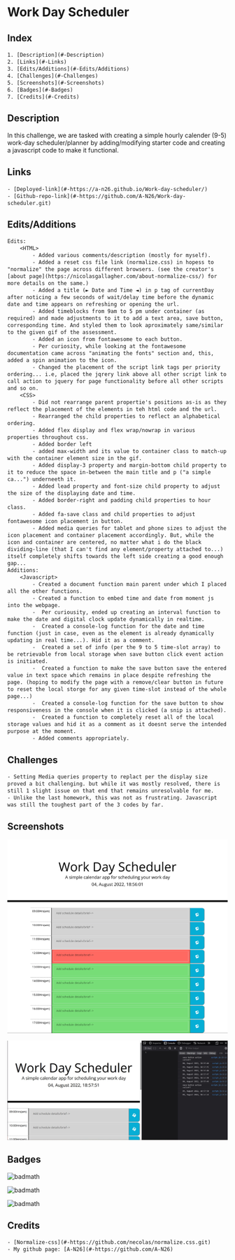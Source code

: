 # Work Day Scheduler

## Index

    1. [Description](#-Description)
    2. [Links](#-Links)
    3. [Edits/Additions](#-Edits/Additions)
    4. [Challenges](#-Challenges)
    5. [Screenshots](#-Screenshots)
    6. [Badges](#-Badges)
    7. [Credits](#-Credits)

## Description

In this challenge, we are tasked with creating a simple hourly calender (9-5) work-day scheduler/planner by adding/modifying starter code and creating a javascript code to make it functional.

## Links

    - [Deployed-link](#-https://a-n26.github.io/Work-day-scheduler/)
    - [Github-repo-link](#-https://github.com/A-N26/Work-day-scheduler.git)

## Edits/Additions

    Edits:
        <HTML>
            - Added various comments/description (mostly for myself).
            - Added a reset css file link (normalize.css) in hopess to "normalize" the page across different browsers. (see the creator's [about page](https://nicolasgallagher.com/about-normalize-css/) for more details on the same.)
            - Added a title (► Date and Time ◄) in p tag of currentDay after noticing a few seconds of wait/delay time before the dynamic date and time appears on refreshing or opening the url.
            - Added timeblocks from 9am to 5 pm under container (as required) and made adjustments to it to add a text area, save button, corresponding time. And styled them to look aproximately same/similar to the given gif of the assessment.
            - Added an icon from fontawesome to each button.
            - Per curiosity, while looking at the fontawesome documentation came across "animating the fonts" section and, this, added a spin animation to the icon.
            - Changed the placement of the script link tags per priority ordering... i.e, placed the jqrery link above all other script link to call action to jquery for page functionality before all other scripts and so on.
        <CSS>
            - Did not rearrange parent propertie's positions as-is as they reflect the placement of the elements in teh html code and the url.
            - Rearranged the child properties to reflect an alphabetical ordering.
            - Added flex display and flex wrap/nowrap in various properties throughout css.
            - Added border left
            - added max-width and its value to container class to match-up with the container element size in the gif.
            - Added display-3 property and margin-bottom child property to it to reduce the space in-between the main title and p ("a simple ca...") underneeth it.
            - Added lead property and font-size child property to adjust the size of the displaying date and time.
            - Added border-right and padding child properties to hour class.
            - Added fa-save class and child properties to adjust fontawesome icon placement in button.
            - Added media queries for tablet and phone sizes to adjust the icon placement and container placement accordingly. But, while the icon and container are centered, no matter what i do the black dividing-line (that I can't find any element/property attached to...) itself completely shifts towards the left side creating a good enough gap...
    Additions:
        <Javascript>
            - Created a document function main parent under which I placed all the other functions.
            - Created a function to embed time and date from moment js into the webpage.
            -  Per curiousity, ended up creating an interval function to make the date and digital clock update dynamically in realtime.
            -  Created a console-log function for the date and time function (just in case, even as the element is already dynamically updating in real time...). Hid it as a comment.
            -  Created a set of info (per the 9 to 5 time-slot array) to be retrievable from local storage when save button click event action is initiated.
            -  Created a function to make the save button save the entered value in text space which remains in place despite refreshing the page. (hoping to modify the page with a remove/clear button in future to reset the local storge for any given time-slot instead of the whole page...)
            -  Created a console-log function for the save button to show responsiveness in the console when it is clicked (a snip is attached).
            -  Created a function to completely reset all of the local storage values and hid it as a comment as it doesnt serve the intended purpose at the moment.
            - Added comments appropriately.

## Challenges

    - Setting Media queries property to replact per the display size proved a bit challenging. but while it was mostly resolved, there is still 1 slight issue on that end that remains unresolvable for me.
    - Unlike the last homework, this was not as frustrating. Javascript was still the toughest part of the 3 codes by far.

## Screenshots

![page layout Screenshot](screenshots/ScreenshotMain.png)

![console.log Screenshot](screenshots/ScreenshotConsoleLogjpg.jpg)

## Badges

![badmath](https://img.shields.io/badge/HTML-239120?style=for-the-badge&logo=html5&logoColor=white)

![badmath](https://img.shields.io/badge/CSS-Style-blue)

![badmath](https://img.shields.io/badge/JS-JavaScript-yellow)

## Credits

    - [Normalize-css](#-https://github.com/necolas/normalize.css.git)
    - My github page: [A-N26](#-https://github.com/A-N26)
